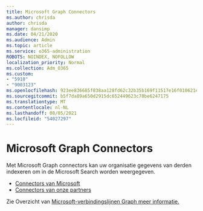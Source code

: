 ```yaml
---
title: Microsoft Graph Connectors
ms.author: chrisda
author: chrisda
manager: dansimp
ms.date: 04/21/2020
ms.audience: Admin
ms.topic: article
ms.service: o365-administration
ROBOTS: NOINDEX, NOFOLLOW
localization_priority: Normal
ms.collection: Adm_O365
ms.custom:
- "5910"
- "9003123"
ms.openlocfilehash: 923ee836685f838aa128fd62c32b35b169f11517e16f010621e96a88a3b00afd
ms.sourcegitcommit: b5f7da89a650d2915dc652449623c78be6247175
ms.translationtype: MT
ms.contentlocale: nl-NL
ms.lasthandoff: 08/05/2021
ms.locfileid: "54027297"
---
```

# <a name="microsoft-graph-connectors"></a>Microsoft Graph Connectors

Met Microsoft Graph connectors kan uw organisatie gegevens van derden indexeren om in de Microsoft Search worden weergegeven.

- [Connectors van Microsoft](https://docs.microsoft.com/microsoftsearch/connectors-gallery#Microsoft)
- [Connectors van onze partners](https://docs.microsoft.com/microsoftsearch/connectors-gallery#Partners)

Zie Overzicht van [Microsoft-verbindingslijnen Graph meer informatie.](https://docs.microsoft.com/microsoftsearch/connectors-overview)
